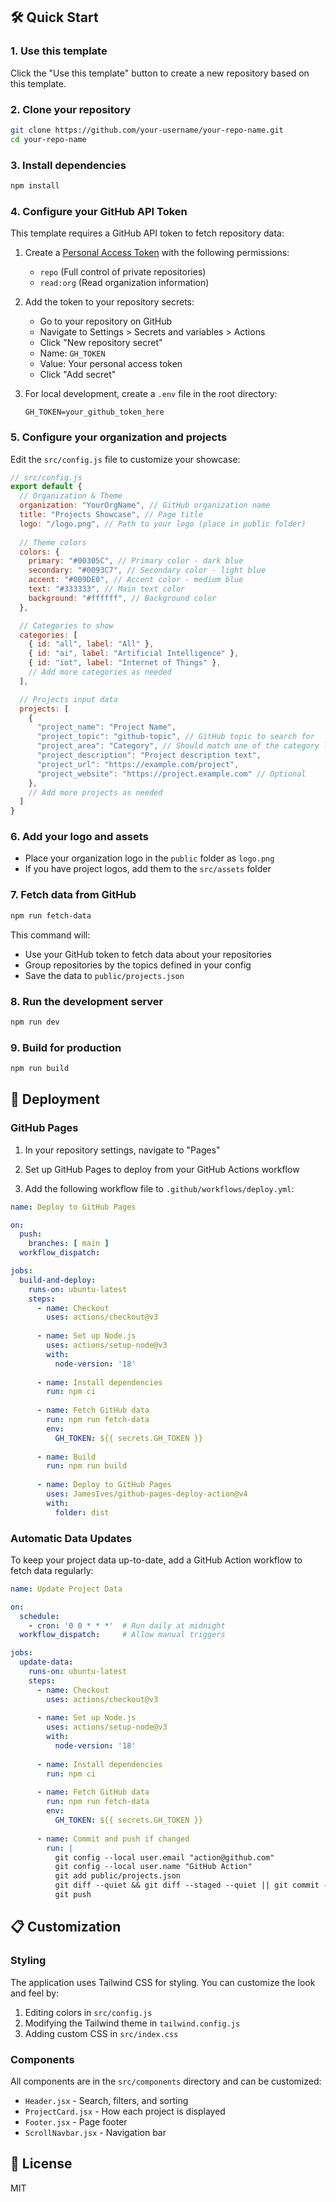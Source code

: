 ## 🛠️ Quick Start

### 1. Use this template

Click the "Use this template" button to create a new repository based on this template.

### 2. Clone your repository

```bash
git clone https://github.com/your-username/your-repo-name.git
cd your-repo-name
```

### 3. Install dependencies

```bash
npm install
```

### 4. Configure your GitHub API Token

This template requires a GitHub API token to fetch repository data:

1. Create a [Personal Access Token](https://github.com/settings/tokens) with the following permissions:
   - `repo` (Full control of private repositories)
   - `read:org` (Read organization information)

2. Add the token to your repository secrets:
   - Go to your repository on GitHub
   - Navigate to Settings > Secrets and variables > Actions
   - Click "New repository secret"
   - Name: `GH_TOKEN`
   - Value: Your personal access token
   - Click "Add secret"

3. For local development, create a `.env` file in the root directory:
   ```
   GH_TOKEN=your_github_token_here
   ```

### 5. Configure your organization and projects

Edit the `src/config.js` file to customize your showcase:

```javascript
// src/config.js
export default {
  // Organization & Theme
  organization: "YourOrgName", // GitHub organization name
  title: "Projects Showcase", // Page title
  logo: "/logo.png", // Path to your logo (place in public folder)
  
  // Theme colors
  colors: {
    primary: "#00305C", // Primary color - dark blue
    secondary: "#0093C7", // Secondary color - light blue
    accent: "#009DE0", // Accent color - medium blue
    text: "#333333", // Main text color
    background: "#ffffff", // Background color
  },

  // Categories to show
  categories: [
    { id: "all", label: "All" },
    { id: "ai", label: "Artificial Intelligence" },
    { id: "iot", label: "Internet of Things" },
    // Add more categories as needed
  ],

  // Projects input data
  projects: [
    {
      "project_name": "Project Name",
      "project_topic": "github-topic", // GitHub topic to search for
      "project_area": "Category", // Should match one of the category labels
      "project_description": "Project description text",
      "project_url": "https://example.com/project",
      "project_website": "https://project.example.com" // Optional
    },
    // Add more projects as needed
  ]
}
```

### 6. Add your logo and assets

- Place your organization logo in the `public` folder as `logo.png` 
- If you have project logos, add them to the `src/assets` folder

### 7. Fetch data from GitHub

```bash
npm run fetch-data
```

This command will:
- Use your GitHub token to fetch data about your repositories
- Group repositories by the topics defined in your config
- Save the data to `public/projects.json`

### 8. Run the development server

```bash
npm run dev
```

### 9. Build for production

```bash
npm run build
```

## 🚢 Deployment

### GitHub Pages

1. In your repository settings, navigate to "Pages"
2. Set up GitHub Pages to deploy from your GitHub Actions workflow

3. Add the following workflow file to `.github/workflows/deploy.yml`:

```yaml
name: Deploy to GitHub Pages

on:
  push:
    branches: [ main ]
  workflow_dispatch:

jobs:
  build-and-deploy:
    runs-on: ubuntu-latest
    steps:
      - name: Checkout
        uses: actions/checkout@v3
        
      - name: Set up Node.js
        uses: actions/setup-node@v3
        with:
          node-version: '18'
          
      - name: Install dependencies
        run: npm ci
        
      - name: Fetch GitHub data
        run: npm run fetch-data
        env:
          GH_TOKEN: ${{ secrets.GH_TOKEN }}
          
      - name: Build
        run: npm run build
        
      - name: Deploy to GitHub Pages
        uses: JamesIves/github-pages-deploy-action@v4
        with:
          folder: dist
```

### Automatic Data Updates

To keep your project data up-to-date, add a GitHub Action workflow to fetch data regularly:

```yaml
name: Update Project Data

on:
  schedule:
    - cron: '0 0 * * *'  # Run daily at midnight
  workflow_dispatch:     # Allow manual triggers

jobs:
  update-data:
    runs-on: ubuntu-latest
    steps:
      - name: Checkout
        uses: actions/checkout@v3
        
      - name: Set up Node.js
        uses: actions/setup-node@v3
        with:
          node-version: '18'
          
      - name: Install dependencies
        run: npm ci
        
      - name: Fetch GitHub data
        run: npm run fetch-data
        env:
          GH_TOKEN: ${{ secrets.GH_TOKEN }}
          
      - name: Commit and push if changed
        run: |
          git config --local user.email "action@github.com"
          git config --local user.name "GitHub Action"
          git add public/projects.json
          git diff --quiet && git diff --staged --quiet || git commit -m "Update projects data"
          git push
```

## 📋 Customization

### Styling

The application uses Tailwind CSS for styling. You can customize the look and feel by:

1. Editing colors in `src/config.js`
2. Modifying the Tailwind theme in `tailwind.config.js`
3. Adding custom CSS in `src/index.css`

### Components

All components are in the `src/components` directory and can be customized:

- `Header.jsx` - Search, filters, and sorting
- `ProjectCard.jsx` - How each project is displayed
- `Footer.jsx` - Page footer
- `ScrollNavbar.jsx` - Navigation bar

## 📝 License

MIT
